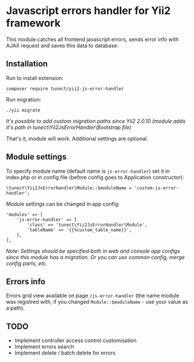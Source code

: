 # Javascript errors handler for Yii2 framework

This module catches all frontend javascript errors, sends error info with AJAX request and saves this data to database.

## Installation

Run to install extension:

	composer require tunect/yii2-js-error-handler

Run migration:

	./yii migrate

*It's possible to add custom migration paths since Yii2 2.0.10 (module adds it's path in tunect\Yii2JsErrorHandler\Bootstrap file)*

That's it, module will work. Additional settings are optional.

## Module settings

To specify module name (default name is `js-error-handler`) set it in index.php or in config file (before config goes to Application constructor):

	\tunect\Yii2JsErrorHandler\Module::$moduleName = 'custom-js-error-handler';

Module settings can be changed in app config:

	'modules' => [
		'js-error-handler' => [
			'class' => 'tunect\Yii2JsErrorHandler\Module',
			'tableName' => '{{%custom_table_name}}',
		],
	],

*Note: Settings should be specified both in web and console app configs since this module has a migration. Or you can use common config, merge config parts, etc.*

## Errors info

Errors grid view available on page `/js-error-handler` (the name module was registred with, if you changed `Module::$moduleName` - use your value as a path).

## TODO

* Implement controller access control customisation
* Implement errors search
* Implement delete / batch delete for errors
